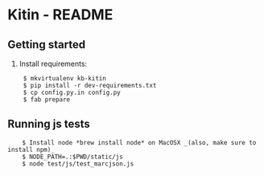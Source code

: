 Kitin - README
========================================================================

## Getting started

1. Install requirements:

        $ mkvirtualenv kb-kitin
        $ pip install -r dev-requirements.txt
        $ cp config.py.in config.py
        $ fab prepare

## Running js tests
        $ Install node *brew install node* on MacOSX _(also, make sure to install npm)_
        $ NODE_PATH=.:$PWD/static/js
        $ node test/js/test_marcjson.js
